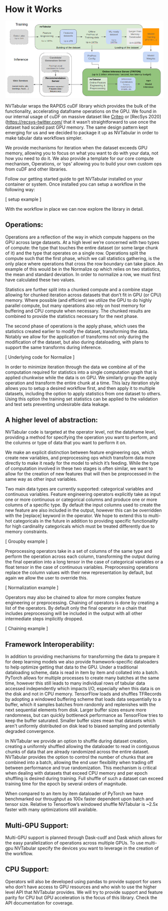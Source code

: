How it Works
============

![NVTabular Workflow](nvTabular.png)

NVTabular wraps the RAPIDS cuDF library which provides the bulk of the functionality, accelerating dataframe operations on the GPU.  We found in our internal usage of cuDF on massive dataset like [Criteo](https://labs.criteo.com/2014/02/kaggle-display-advertising-challenge-dataset/) or [RecSys 2020](https://recsys-twitter.com/ that it wasn’t straightforward to use once the dataset had scaled past GPU memory.  The same design pattern kept emerging for us and we decided to package it up as NVTabular in order to make tabular data workflows simpler.

We provide mechanisms for iteration when the dataset exceeds GPU memory, allowing you to focus on what you want to do with your data, not how you need to do it.  We also provide a template for our core compute mechanism, Operations, or ‘ops’ allowing you to build your own custom ops from cuDF and other libraries.

Follow our getting started guide to get NVTabular installed on your container or system.  Once installed you can setup a workflow in the following way:

[ setup example ]

With the workflow in place we can now explore the library in detail.

Operations:
----------
Operations are a reflection of the way in which compute happens on the GPU across large datasets.  At a high level we’re concerned with two types of compute: the type that touches the entire dataset (or some large chunk of it) and the type that operates on a single row.  Operations split the compute such that the first phase, which we call statistics gathering, is the only place where operations that cross the row boundary can take place.  An example of this would be in the Normalize op which relies on two statistics, the mean and standard deviation.  In order to normalize a row, we must first have calculated these two values.

Statistics are further split into a chunked compute and a combine stage allowing for chunked iteration across datasets that don’t fit in GPU (or CPU) memory.  Where possible (and efficient) we utilize the GPU to do highly parallel compute, but many operations also rely on host memory for buffering and CPU compute when necessary.  The chunked results are combined to provide the statistics necessary for the next phase.

The second phase of operations is the apply phase, which uses the statistics created earlier to modify the dataset, transforming the data.  Notably we allow for the application of transforms not only during the modification of the dataset, but also during dataloading, with plans to support the same transforms during inference.

[ Underlying code for Normalize ]

In order to minimize iteration through the data we combine all of the computation required for statistics into a single computation graph that is applied chunkwise while the data is on GPU.  We similarly group the apply operation and transform the entire chunk at a time.  This lazy iteration style allows you to setup a desired workflow first, and then apply it to multiple datasets, including the option to apply statistics from one dataset to others.  Using this option the training set statistics can be applied to the validation and test sets preventing undesirable data leakage.

A higher level of abstraction:
----------------------
NVTabular code is targeted at the operator level, not the dataframe level, providing a method for specifying the operation you want to perform, and the columns or type of data that you want to perform it on.

We make an explicit distinction between feature engineering ops, which create new variables, and preprocessing ops which transform data more directly to make it ready for the model to which it’s feeding.  While the type of computation involved in these two stages is often similar, we want to allow for the creation of new features that will then be preprocessed in the same way as other input variables.

Two main data types are currently supported: categorical variables and continuous variables.  Feature engineering operators explicitly take as input one or more continuous or categorical columns and produce one or more columns of a specific type.  By default the input columns used to create the new feature are also included in the output, however this can be overridden with the [replace] keyword in the operator.  We hope to extend this to multi-hot categoricals in the future in addition to providing specific functionality for high cardinality categoricals which must be treated differently due to memory constraints.


[ Groupby example ] 

Preprocessing operators take in a set of columns of the same type and perform the operation across each column, transforming the output during the final operation into a long tensor in the case of categorical variables or a float tensor in the case of continuous variables.  Preprocessing operations replace the column values with their new representation by default, but again we allow the user to override this.

[ Normalization example ]

Operators may also be chained to allow for more complex feature engineering or preprocessing.  Chaining of operators is done by creating a list of the operators.  By default only the final operator in a chain that includes preprocessing will be included in the output with all other intermediate steps implicitly dropped.

[ Chaining example ] 

Framework Interoperability:
-----------------------

In addition to providing mechanisms for transforming the data to prepare it for deep learning models we also provide framework-specific dataloaders to help optimize getting that data to the GPU.  Under a traditional dataloading scheme, data is read in item by item and collated into a batch.  PyTorch allows for multiple processes to create many batches at the same time, however this still leads to many individual rows of tabular data accessed independently which impacts I/O, especially when this data is on the disk and not in CPU memory.  TensorFlow loads and shuffles TFRecords by adopting a windowed buffering scheme that loads data sequentially to a buffer, which it samples batches from randomly and replenishes with the next sequential elements from disk. Larger buffer sizes ensure more randomness, but can quickly bottleneck performance as TensorFlow tries to keep the buffer saturated. Smaller buffer sizes mean that datasets which aren't uniformly distributed on disk lead to biased sampling and potentially degraded convergence.  

In NVTabular we provide an option to shuffle during dataset creation, creating a uniformly shuffled allowing the dataloader to read in contiguous chunks of data that are already randomized across the entire dataset.  NVTabular provides the option to control the number of chunks that are combined into a batch, allowing the end user flexibility when trading off between performance and true randomization.  This mechanism is critical when dealing with datasets that exceed CPU memory and per epoch shuffling is desired during training.  Full shuffle of such a dataset can exceed training time for the epoch by several orders of magnitude.

When compared to an item by item dataloader of PyTorch we have benchmarked our throughput as 100x faster dependent upon batch and tensor size.  Relative to Tensorflow’s windowed shuffle NVTabular is ~2.5x faster with many optimizations still available.

Multi-GPU Support:
-----------------------
Multi-GPU support is planned through Dask-cudf and Dask which allows for the easy parallelization of operations across multiple GPUs.  To use multi-gpu NVTabular specify the devices you want to leverage in the creation of the workflow.

CPU Support:
------------
Operators will also be developed using pandas to provide support for users who don’t have access to GPU resources and who wish to use the higher level API that NVTabular provides.  We will try to provide support and feature parity for CPU but GPU acceleration is the focus of this library.  Check the API documentation for coverage.

